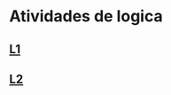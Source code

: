 # Atividades de logica
## <a href="https://github.com/CastCris/Logica-1ano/tree/main/L1">L1</a>
## <a href="https://github.com/CastCris/Logica-1ano/tree/main/L2">L2</a>
